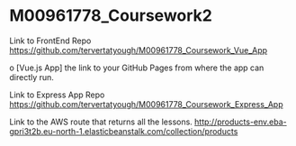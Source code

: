 # M00961778_Coursework2

Link to FrontEnd Repo https://github.com/tervertatyough/M00961778_Coursework_Vue_App

o [Vue.js App] the link to your GitHub Pages from where the app
can directly run.

Link to Express App Repo https://github.com/tervertatyough/M00961778_Coursework_Express_App

Link to the AWS route that returns all the lessons. http://products-env.eba-gpri3t2b.eu-north-1.elasticbeanstalk.com/collection/products

